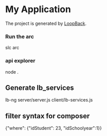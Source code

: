 # My Application

The project is generated by [LoopBack](http://loopback.io).

### Run the arc
slc arc

### api explorer
node .

## Generate lb_services
lb-ng server/server.js client/lb-services.js

## filter syntax for composer
{"where": {"idStudent": 23, "idSchoolyear":1}}
